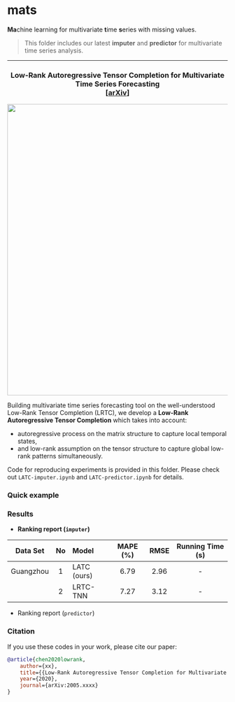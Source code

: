 # mats

**Ma**chine learning for multivariate **t**ime **s**eries with missing values.

> This folder includes our latest **imputer** and **predictor** for multivariate time series analysis.

-------------------------------------------

<h3 align='center'> Low-Rank Autoregressive Tensor Completion for Multivariate Time Series Forecasting<br>
    [<a href="https://arxiv.org/abs/2005">arXiv</a>] </h3>
   
<p align="center">
<img align="middle" src="https://github.com/xinychen/transdim/blob/master/images/predictor-explained.png" width="666" />
</p>

Building multivariate time series forecasting tool on the well-understood Low-Rank Tensor Completion (LRTC), we develop a **Low-Rank Autoregressive Tensor Completion** which takes into account:

- autoregressive process on the matrix structure to capture local temporal states,
- and low-rank assumption on the tensor structure to capture global low-rank patterns simultaneously.

Code for reproducing experiments is provided in this folder. Please check out `LATC-imputer.ipynb` and `LATC-predictor.ipynb` for details.

### Quick example

### Results

- **Ranking report (`imputer`)**

| Data Set |          No           | Model | MAPE (%) | RMSE | Running Time (s) |
| :------: | :-------------------: | :---- | :------: | :--: | :--------------: |
|Guangzhou | 1 | LATC (ours) |   6.79   |   2.96   | - |
|          | 2 | LRTC-TNN    |   7.27   |   3.12   | - |


- Ranking report (`predictor`)


### Citation

If you use these codes in your work, please cite our paper:

```bibtex
@article{chen2020lowrank,
    author={xx},
    title={{Low-Rank Autoregressive Tensor Completion for Multivariate Time Series Forecasting}},
    year={2020},
    journal={arXiv:2005.xxxx}
}
```

